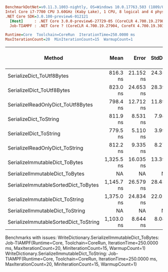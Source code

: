 ``` ini

BenchmarkDotNet=v0.11.3.1003-nightly, OS=Windows 10.0.17763.503 (1809/October2018Update/Redstone5)
Intel Core i7-7700 CPU 3.60GHz (Kaby Lake), 1 CPU, 8 logical and 4 physical cores
.NET Core SDK=3.0.100-preview6-012121
  [Host]     : .NET Core 3.0.0-preview6-27729-05 (CoreCLR 4.700.19.27901, CoreFX 4.700.19.27903), 64bit RyuJIT
  Job-TIAMPF : .NET Core ? (CoreCLR 4.700.19.27904, CoreFX 4.700.19.30301), 64bit RyuJIT

Runtime=Core  Toolchain=CoreRun  IterationTime=250.0000 ms  
MaxIterationCount=20  MinIterationCount=15  WarmupCount=1  

```
|                                Method |       Mean |     Error |    StdDev |     Median |        Min |        Max | Gen 0/1k Op | Gen 1/1k Op | Gen 2/1k Op | Allocated Memory/Op |
|-------------------------------------- |-----------:|----------:|----------:|-----------:|-----------:|-----------:|------------:|------------:|------------:|--------------------:|
|             SerializeDict_ToUtf8Bytes |   816.3 ns | 21.152 ns | 24.359 ns |   803.7 ns |   782.9 ns |   860.4 ns |      0.0931 |           - |           - |               400 B |
|            SerializeIDict_ToUtf8Bytes |   823.0 ns | 24.653 ns | 28.390 ns |   812.7 ns |   789.9 ns |   878.3 ns |      0.0926 |           - |           - |               400 B |
|    SerializeIReadOnlyDict_ToUtf8Bytes |   798.4 ns | 12.712 ns | 11.891 ns |   795.3 ns |   781.3 ns |   816.8 ns |      0.0940 |           - |           - |               400 B |
|                SerializeDict_ToString |   811.9 ns |  8.531 ns |  7.980 ns |   813.5 ns |   794.3 ns |   821.2 ns |      0.1026 |           - |           - |               432 B |
|               SerializeIDict_ToString |   779.5 ns |  5.110 ns |  3.990 ns |   780.6 ns |   774.1 ns |   785.5 ns |      0.1012 |           - |           - |               432 B |
|       SerializeIReadOnlyDict_ToString |   812.2 ns |  9.335 ns |  8.275 ns |   811.1 ns |   801.0 ns |   826.4 ns |      0.1002 |           - |           - |               432 B |
|        SerializeImmutableDict_ToBytes | 1,325.5 ns | 16.035 ns | 13.390 ns | 1,323.4 ns | 1,311.9 ns | 1,362.6 ns |      0.1430 |           - |           - |               600 B |
|       SerializeIImmutableDict_ToBytes |         NA |        NA |        NA |         NA |         NA |         NA |           - |           - |           - |                   - |
|  SerializeImmutableSortedDict_ToBytes | 1,145.7 ns | 26.579 ns | 28.439 ns | 1,144.6 ns | 1,106.8 ns | 1,209.0 ns |      0.1190 |           - |           - |               504 B |
|       SerializeImmutableDict_ToString | 1,375.0 ns | 24.834 ns | 22.015 ns | 1,375.9 ns | 1,345.1 ns | 1,416.2 ns |      0.1491 |           - |           - |               632 B |
|      SerializeIImmutableDict_ToString |         NA |        NA |        NA |         NA |         NA |         NA |           - |           - |           - |                   - |
| SerializeImmutableSortedDict_ToString | 1,103.0 ns |  8.644 ns |  8.085 ns | 1,102.1 ns | 1,088.7 ns | 1,119.6 ns |      0.1280 |           - |           - |               536 B |

Benchmarks with issues:
  WriteDictionary.SerializeIImmutableDict_ToBytes: Job-TIAMPF(Runtime=Core, Toolchain=CoreRun, IterationTime=250.0000 ms, MaxIterationCount=20, MinIterationCount=15, WarmupCount=1)
  WriteDictionary.SerializeIImmutableDict_ToString: Job-TIAMPF(Runtime=Core, Toolchain=CoreRun, IterationTime=250.0000 ms, MaxIterationCount=20, MinIterationCount=15, WarmupCount=1)

